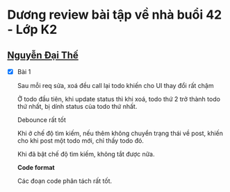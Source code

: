# Dương review bài tập về nhà buổi 42 - Lớp K2

## [Nguyễn Đại Thế](https://github.dev/daithehh04/fullstack/tree/main/day41/app-todo)

- [x] Bài 1

  Sau mỗi req sửa, xoá đều call lại todo khiến cho UI thay đổi rất chậm

  Ở todo đầu tiên, khi update status thì khi xoá, todo thứ 2 trở thành todo thứ nhất, bị dính status của todo thứ nhất.

  Debounce rất tốt

  Khi ở chế độ tìm kiếm, nếu thêm không chuyển trạng thái về post, khiến cho khi post một todo mới, chỉ thấy todo đó.

  Khi đã bật chế độ tìm kiếm, không tắt được nữa.

  **Code format**

  Các đoạn code phân tách rất tốt.
